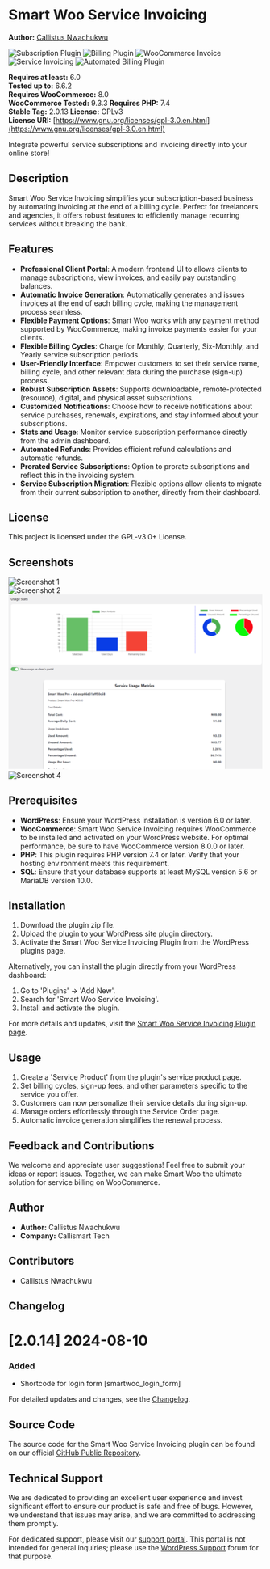 # Smart Woo Service Invoicing

**Author:** [Callistus Nwachukwu](https://github.com/CallismartLtd)

![Subscription Plugin](https://img.shields.io/badge/Subscription%20Plugin-blue) ![Billing Plugin](https://img.shields.io/badge/Billing%20Plugin-green) ![WooCommerce Invoice](https://img.shields.io/badge/WooCommerce%20Invoice-yellow) ![Service Invoicing](https://img.shields.io/badge/Service%20Invoicing-orange) ![Automated Billing Plugin](https://img.shields.io/badge/Automated%20Billing%20Plugin-red)  

**Requires at least:** 6.0  
**Tested up to:** 6.6.2  
**Requires WooCommerce:** 8.0  
**WooCommerce Tested:** 9.3.3
**Requires PHP:** 7.4  
**Stable Tag:** 2.0.13 
**License:** GPLv3  
**License URI:** [https://www.gnu.org/licenses/gpl-3.0.en.html](https://www.gnu.org/licenses/gpl-3.0.en.html)

Integrate powerful service subscriptions and invoicing directly into your online store!

## Description

Smart Woo Service Invoicing simplifies your subscription-based business by automating invoicing at the end of a billing cycle. Perfect for freelancers and agencies, it offers robust features to efficiently manage recurring services without breaking the bank.

## Features

- **Professional Client Portal**: A modern frontend UI to allows clients to manage subscriptions, view invoices, and easily pay outstanding balances.
- **Automatic Invoice Generation**: Automatically generates and issues invoices at the end of each billing cycle, making the management process seamless.
- **Flexible Payment Options**: Smart Woo works with any payment method supported by WooCommerce, making invoice payments easier for your clients.
- **Flexible Billing Cycles**: Charge for Monthly, Quarterly, Six-Monthly, and Yearly service subscription periods.
- **User-Friendly Interface**: Empower customers to set their service name, billing cycle, and other relevant data during the purchase (sign-up) process.
- **Robust Subscription Assets**: Supports downloadable, remote-protected (resource), digital, and physical asset subscriptions.
- **Customized Notifications**: Choose how to receive notifications about service purchases, renewals, expirations, and stay informed about your subscriptions.
- **Stats and Usage**: Monitor service subscription performance directly from the admin dashboard.
- **Automated Refunds**: Provides efficient refund calculations and automatic refunds.
- **Prorated Service Subscriptions**: Option to prorate subscriptions and reflect this in the invoicing system.
- **Service Subscription Migration**: Flexible options allow clients to migrate from their current subscription to another, directly from their dashboard.


## License

This project is licensed under the GPL-v3.0+ License.

## Screenshots

![Screenshot 1](assets/images/smart-woo-img.png)  
![Screenshot 2](assets/images/service-page.png)  
![Screenshot 3](assets/images/smartwoopro-adv-stats.png)  
![Screenshot 4](assets/images/invoice-sample.png)

## Prerequisites

- **WordPress**: Ensure your WordPress installation is version 6.0 or later.
- **WooCommerce**: Smart Woo Service Invoicing requires WooCommerce to be installed and activated on your WordPress website. For optimal performance, be sure to have WooCommerce version 8.0.0 or later.
- **PHP**: This plugin requires PHP version 7.4 or later. Verify that your hosting environment meets this requirement.
- **SQL**: Ensure that your database supports at least MySQL version 5.6 or MariaDB version 10.0.

## Installation

1. Download the plugin zip file.
2. Upload the plugin to your WordPress site plugin directory.
3. Activate the Smart Woo Service Invoicing Plugin from the WordPress plugins page.

Alternatively, you can install the plugin directly from your WordPress dashboard:
1. Go to 'Plugins' -> 'Add New'.
2. Search for 'Smart Woo Service Invoicing'.
3. Install and activate the plugin.

For more details and updates, visit the [Smart Woo Service Invoicing Plugin page](https://callismart.com.ng/smart-woo-service-invoicing).

## Usage

1. Create a 'Service Product' from the plugin's service product page.
2. Set billing cycles, sign-up fees, and other parameters specific to the service you offer.
3. Customers can now personalize their service details during sign-up.
4. Manage orders effortlessly through the Service Order page.
5. Automatic invoice generation simplifies the renewal process.

## Feedback and Contributions

We welcome and appreciate user suggestions! Feel free to submit your ideas or report issues. Together, we can make Smart Woo the ultimate solution for service billing on WooCommerce.

## Author

- **Author:** Callistus Nwachukwu  
- **Company:** Callismart Tech

## Contributors

- Callistus Nwachukwu

## Changelog

# [2.0.14] 2024-08-10

### Added
- Shortcode for login form [smartwoo_login_form]

For detailed updates and changes, see the [Changelog](https://github.com/CallismartLtd/smart-woo-service-invoicing/blob/main/changelog.md).

## Source Code

The source code for the Smart Woo Service Invoicing plugin can be found on our official [GitHub Public Repository](https://github.com/CallismartLtd/smart-woo-service-invoicing).

## Technical Support

We are dedicated to providing an excellent user experience and invest significant effort to ensure our product is safe and free of bugs. However, we understand that issues may arise, and we are committed to addressing them promptly.

For dedicated support, please visit our [support portal](https://callismart.com.ng/support-portal). This portal is not intended for general inquiries; please use the [WordPress Support](https://wordpress.org/support/plugin/smart-woo-service-invoicing) forum for that purpose.
